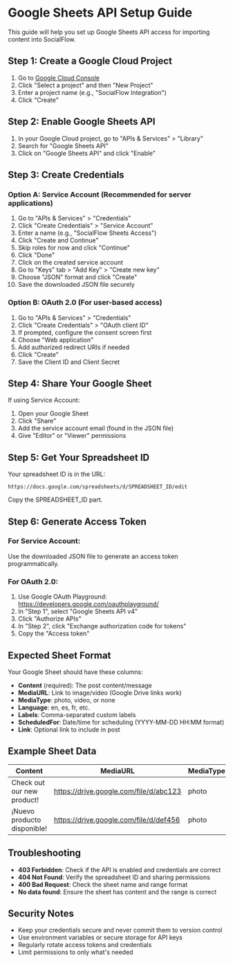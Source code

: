 # Google Sheets API Setup Guide

This guide will help you set up Google Sheets API access for importing content into SocialFlow.

## Step 1: Create a Google Cloud Project

1. Go to [Google Cloud Console](https://console.cloud.google.com/)
2. Click "Select a project" and then "New Project"
3. Enter a project name (e.g., "SocialFlow Integration")
4. Click "Create"

## Step 2: Enable Google Sheets API

1. In your Google Cloud project, go to "APIs & Services" > "Library"
2. Search for "Google Sheets API"
3. Click on "Google Sheets API" and click "Enable"

## Step 3: Create Credentials

### Option A: Service Account (Recommended for server applications)

1. Go to "APIs & Services" > "Credentials"
2. Click "Create Credentials" > "Service Account"
3. Enter a name (e.g., "SocialFlow Sheets Access")
4. Click "Create and Continue"
5. Skip roles for now and click "Continue"
6. Click "Done"
7. Click on the created service account
8. Go to "Keys" tab > "Add Key" > "Create new key"
9. Choose "JSON" format and click "Create"
10. Save the downloaded JSON file securely

### Option B: OAuth 2.0 (For user-based access)

1. Go to "APIs & Services" > "Credentials"
2. Click "Create Credentials" > "OAuth client ID"
3. If prompted, configure the consent screen first
4. Choose "Web application"
5. Add authorized redirect URIs if needed
6. Click "Create"
7. Save the Client ID and Client Secret

## Step 4: Share Your Google Sheet

If using Service Account:
1. Open your Google Sheet
2. Click "Share"
3. Add the service account email (found in the JSON file)
4. Give "Editor" or "Viewer" permissions

## Step 5: Get Your Spreadsheet ID

Your spreadsheet ID is in the URL:
```
https://docs.google.com/spreadsheets/d/SPREADSHEET_ID/edit
```

Copy the SPREADSHEET_ID part.

## Step 6: Generate Access Token

### For Service Account:
Use the downloaded JSON file to generate an access token programmatically.

### For OAuth 2.0:
1. Use Google OAuth Playground: https://developers.google.com/oauthplayground/
2. In "Step 1", select "Google Sheets API v4"
3. Click "Authorize APIs"
4. In "Step 2", click "Exchange authorization code for tokens"
5. Copy the "Access token"

## Expected Sheet Format

Your Google Sheet should have these columns:
- **Content** (required): The post content/message
- **MediaURL**: Link to image/video (Google Drive links work)
- **MediaType**: photo, video, or none
- **Language**: en, es, fr, etc.
- **Labels**: Comma-separated custom labels
- **ScheduledFor**: Date/time for scheduling (YYYY-MM-DD HH:MM format)
- **Link**: Optional link to include in post

## Example Sheet Data

| Content | MediaURL | MediaType | Language | Labels | ScheduledFor | Link |
|---------|----------|-----------|----------|---------|--------------|------|
| Check out our new product! | https://drive.google.com/file/d/abc123 | photo | en | product,launch | 2024-06-15 14:00 | https://example.com |
| ¡Nuevo producto disponible! | https://drive.google.com/file/d/def456 | photo | es | producto,lanzamiento | 2024-06-15 16:00 | https://example.com |

## Troubleshooting

- **403 Forbidden**: Check if the API is enabled and credentials are correct
- **404 Not Found**: Verify the spreadsheet ID and sharing permissions
- **400 Bad Request**: Check the sheet name and range format
- **No data found**: Ensure the sheet has content and the range is correct

## Security Notes

- Keep your credentials secure and never commit them to version control
- Use environment variables or secure storage for API keys
- Regularly rotate access tokens and credentials
- Limit permissions to only what's needed